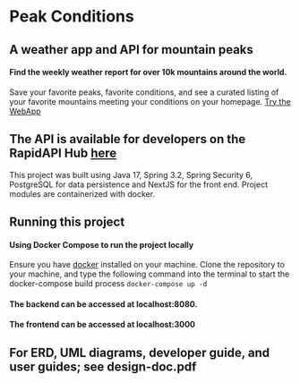# Peak Conditions
## A weather app and API for mountain peaks
#### Find the weekly weather report for over 10k mountains around the world. 
Save your favorite peaks, favorite conditions, and see a curated listing of your favorite mountains meeting your conditions on your homepage.
[Try the WebApp](https://peak-conditions.com/)
## The API is available for developers on the RapidAPI Hub [here](https://rapidapi.com/SeanRogan/api/peak-conditions)

This project was built using Java 17, Spring 3.2, Spring Security 6, PostgreSQL for data persistence and NextJS for the front end. Project modules are containerized with docker. 


## Running this project

#### Using Docker Compose to run the project locally
Ensure you have [docker](https://docs.docker.com/get-docker/) installed on your machine.
Clone the repository to your machine, and type the following command into the terminal to start the docker-compose build process
`docker-compose up -d`

#### The backend can be accessed at localhost:8080. 
#### The frontend can be accessed at localhost:3000

## For ERD, UML diagrams, developer guide, and user guides; see design-doc.pdf

